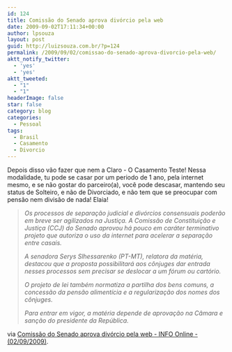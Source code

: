 ```yaml
---
id: 124
title: Comissão do Senado aprova divórcio pela web
date: 2009-09-02T17:11:34+00:00
author: lpsouza
layout: post
guid: http://luizsouza.com.br/?p=124
permalink: /2009/09/02/comissao-do-senado-aprova-divorcio-pela-web/
aktt_notify_twitter:
  - 'yes'
  - 'yes'
aktt_tweeted:
  - "1"
  - "1"
headerImage: false
star: false
category: blog
categories:
  - Pessoal
tags:
  - Brasil
  - Casamento
  - Divorcio
---
```

Depois disso vão fazer que nem a Claro - O Casamento Teste! Nessa modalidade, tu pode se casar por um periodo de 1 ano, pela internet mesmo, e se não gostar do parceiro(a), você pode descasar, mantendo seu status de Solteiro, e não de Divorciado, e não tem que se preocupar com pensão nem divisão de nada! Elaia!

> _Os processos de separação judicial e divórcios consensuais poderão em breve ser agilizados na Justiça. A Comissão de Constituição e Justiça (CCJ) do Senado aprovou há pouco em caráter terminativo projeto que autoriza o uso da internet para acelerar a separação entre casais._
> 
> _A senadora Serys Slhessarenko (PT-MT), relatora da matéria, destacou que a proposta possibilitará aos cônjuges dar entrada nesses processos sem precisar se deslocar a um fórum ou cartório._
> 
> _O projeto de lei também normatiza a partilha dos bens comuns, a concessão da pensão alimentícia e a regularização dos nomes dos cônjuges._
> 
> _Para entrar em vigor, a matéria depende de aprovação na Câmara e sanção do presidente da República._

via [Comissão do Senado aprova divórcio pela web - INFO Online - (02/09/2009)](http://info.abril.com.br/noticias/internet/comissao-do-senado-aprova-divorcio-pela-web-02092009-19.shl).